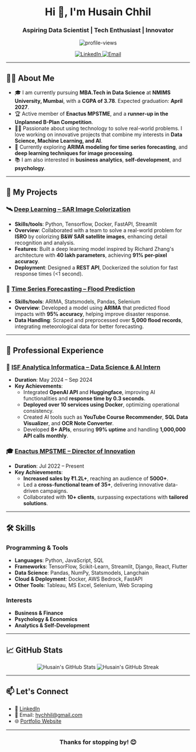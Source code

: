 <h1 align="center">Hi 👋, I'm Husain Chhil</h1>
<h3 align="center">Aspiring Data Scientist | Tech Enthusiast | Innovator</h3>

<p align="center">
  <img src="https://komarev.com/ghpvc/?username=HusainChhil&label=Profile%20views&color=0e75b6&style=flat" alt="profile-views">
</p>

<p align="center">
  <a href="https://linkedin.com/in/HusainChhil" target="_blank">
    <img src="https://img.shields.io/badge/LinkedIn-blue?style=for-the-badge&logo=linkedin&logoColor=white" alt="LinkedIn">
  </a>
  <a href="mailto:hychhil@gmail.com">
    <img src="https://img.shields.io/badge/Email-D14836?style=for-the-badge&logo=gmail&logoColor=white" alt="Email">
  </a>
</p>

---

## 👨‍💻 About Me

- 🎓 I am currently pursuing **MBA.Tech in Data Science** at **NMIMS University, Mumbai**, with a **CGPA of 3.78**. Expected graduation: **April 2027**.
- 🏆 Active member of **Enactus MPSTME**, and a **runner-up in the Unplanned B-Plan Competition**.
- 🧑‍🏫 Passionate about using technology to solve real-world problems. I love working on innovative projects that combine my interests in **Data Science, Machine Learning, and AI**.
- 🌱 Currently exploring **ARIMA modeling for time series forecasting**, and **deep learning techniques for image processing**.
- 📚 I am also interested in **business analytics**, **self-development**, and **psychology**.

---

## 🚀 My Projects

### 🛰️ [Deep Learning – SAR Image Colorization]([https://github.com/your-repo](https://github.com/husainchhil/ISRO-Colorization))
- **Skills/tools**: Python, Tensorflow, Docker, FastAPI, Streamlit
- **Overview**: Collaborated with a team to solve a real-world problem for **ISRO** by colorizing **B&W SAR satellite images**, enhancing detail recognition and analysis.
- **Features**: Built a deep learning model inspired by Richard Zhang's architecture with **40 lakh parameters**, achieving **91% per-pixel accuracy**.
- **Deployment**: Designed a **REST API**, Dockerized the solution for fast response times (<1 second).

### 🌊 [Time Series Forecasting – Flood Prediction](https://github.com/husainchhil/Flood-Prediction---Time-Series-Analysis)
- **Skills/tools**: ARIMA, Statsmodels, Pandas, Selenium
- **Overview**: Developed a model using **ARIMA** that predicted flood impacts with **95% accuracy**, helping improve disaster response.
- **Data Handling**: Scraped and preprocessed over **5,000 flood records**, integrating meteorological data for better forecasting.

---

## 💼 Professional Experience

### 🏢 [ISF Analytica Informatica – Data Science & AI Intern](https://www.linkedin.com/company/isf-analytica-informatica)
- **Duration**: May 2024 – Sep 2024
- **Key Achievements**:
  - Integrated **OpenAI API** and **Huggingface**, improving AI functionalities and **response time by 0.3 seconds**.
  - **Deployed over 10 services using Docker**, optimizing operational consistency.
  - Created AI tools such as **YouTube Course Recommender**, **SQL Data Visualizer**, and **OCR Note Converter**.
  - Developed **8+ APIs**, ensuring **99% uptime** and handling **1,000,000 API calls monthly**.

### 🎓 [Enactus MPSTME – Director of Innovation](https://www.enactusmpstme.com)
- **Duration**: Jul 2022 – Present
- **Key Achievements**:
  - **Increased sales by ₹1.2L+**, reaching an audience of **5000+**.
  - Led a **cross-functional team of 35+**, delivering innovative data-driven campaigns.
  - Collaborated with **10+ clients**, surpassing expectations with **tailored solutions**.

---

## 🛠️ Skills

### Programming & Tools
- **Languages**: Python, JavaScript, SQL
- **Frameworks**: TensorFlow, Scikit-Learn, Streamlit, Django, React, Flutter
- **Data Science**: Pandas, NumPy, Statsmodels, Langchain
- **Cloud & Deployment**: Docker, AWS Bedrock, FastAPI
- **Other Tools**: Tableau, MS Excel, Selenium, Web Scraping

### Interests
- **Business & Finance**
- **Psychology & Economics**
- **Analytics & Self-Development**

---

## 📈 GitHub Stats

<p align="center">
  <img src="https://github-readme-stats.vercel.app/api?username=HusainChhil&show_icons=true&theme=radical&hide=issues" alt="Husain's GitHub Stats">
  <img src="https://github-readme-streak-stats.herokuapp.com/?user=HusainChhil&theme=radical" alt="Husain's GitHub Streak">
</p>

---

## 📫 Let's Connect

- 💼 [LinkedIn](https://linkedin.com/in/HusainChhil)
- 📧 Email: hychhil@gmail.com
- 🌐 [Portfolio Website](https://your-portfolio-link.com)

---

<h3 align="center">Thanks for stopping by! 😊</h3>

